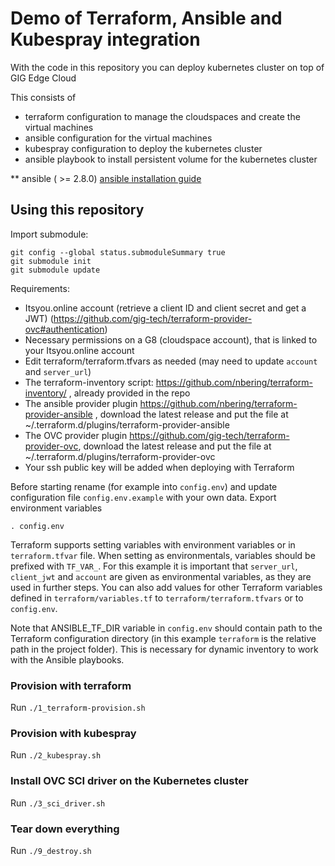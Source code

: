 # Demo of Terraform, Ansible and Kubespray integration

With the code in this repository you can deploy kubernetes cluster on top of GIG Edge Cloud

This consists of
* terraform configuration to manage the cloudspaces and create the virtual machines
* ansible configuration for the virtual machines
* kubespray configuration to deploy the kubernetes cluster
* ansible playbook to install persistent volume for the kubernetes cluster

** ansible ( >= 2.8.0) [ansible installation guide](https://docs.ansible.com/ansible/latest/installation_guide/intro_installation.html)

## Using this repository

Import submodule:

```
git config --global status.submoduleSummary true
git submodule init
git submodule update
```

Requirements:
- Itsyou.online account (retrieve a client ID and client secret and get a JWT) (https://github.com/gig-tech/terraform-provider-ovc#authentication)
- Necessary permissions on a G8 (cloudspace account), that is linked to your Itsyou.online account
- Edit terraform/terraform.tfvars as needed (may need to update `account` and `server_url`)
- The terraform-inventory script: https://github.com/nbering/terraform-inventory/ , already provided in the repo
- The ansible provider plugin https://github.com/nbering/terraform-provider-ansible , download the latest release and put the file at ~/.terraform.d/plugins/terraform-provider-ansible
- The OVC provider plugin https://github.com/gig-tech/terraform-provider-ovc, download the latest release and put the file at ~/.terraform.d/plugins/terraform-provider-ovc
- Your ssh public key will be added when deploying with Terraform

Before starting rename (for example into `config.env`) and update configuration file `config.env.example` with your own data. Export environment variables

``` shell
. config.env
```

Terraform supports setting variables with environment variables or in `terraform.tfvar` file. When setting as environmentals, variables should be prefixed with `TF_VAR_`.
For this example it is important that `server_url`, `client_jwt` and `account` are given as environmental variables, as they are used in further steps. You can also add values for other Terraform variables defined in `terraform/variables.tf` to `terraform/terraform.tfvars` or to `config.env`.

Note that ANSIBLE_TF_DIR variable in `config.env` should contain path to the Terraform configuration directory (in this example `terraform` is the relative path in the project folder). This is necessary for dynamic inventory to work with the Ansible playbooks.

### Provision with terraform

Run `./1_terraform-provision.sh`

### Provision with kubespray

Run `./2_kubespray.sh`

### Install OVC SCI driver on the Kubernetes cluster

Run `./3_sci_driver.sh`

### Tear down everything

Run `./9_destroy.sh`
